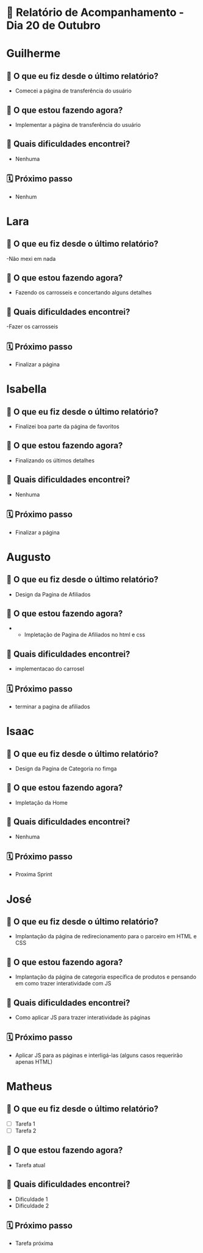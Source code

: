 # 📆 Relatório de Acompanhamento - Dia 20 de Outubro


# Guilherme

## 🙋 O que eu fiz desde o último relatório?
- Comecei a página de transferência do usuário

## 🚧 O que estou fazendo agora?
- Implementar a página de transferência do usuário

## 🧱 Quais dificuldades encontrei?
- Nenhuma

## 🗓️ Próximo passo
- Nenhum

# Lara

## 🙋 O que eu fiz desde o último relatório?
-Não mexi em nada

## 🚧 O que estou fazendo agora?
- Fazendo os carrosseis e concertando alguns detalhes

## 🧱 Quais dificuldades encontrei?
-Fazer os carrosseis


## 🗓️ Próximo passo
- Finalizar a página

# Isabella

## 🙋 O que eu fiz desde o último relatório?
- Finalizei boa parte da página de favoritos

## 🚧 O que estou fazendo agora?
- Finalizando os últimos detalhes

## 🧱 Quais dificuldades encontrei?
- Nenhuma

## 🗓️ Próximo passo
- Finalizar a página

# Augusto

## 🙋 O que eu fiz desde o último relatório?
- Design da Pagina de Afiliados

## 🚧 O que estou fazendo agora?
- - Impletação de Pagina de Afiliados no html e css

## 🧱 Quais dificuldades encontrei?
- implementacao do carrosel

## 🗓️ Próximo passo
- terminar a pagina de afiliados

# Isaac

## 🙋 O que eu fiz desde o último relatório?
- Design da Pagina de Categoria no fimga

## 🚧 O que estou fazendo agora?
- Impletação da Home

## 🧱 Quais dificuldades encontrei?
- Nenhuma

## 🗓️ Próximo passo
- Proxima Sprint

# José

## 🙋 O que eu fiz desde o último relatório?
- Implantação da página de redirecionamento para o parceiro em HTML e CSS

## 🚧 O que estou fazendo agora?
- Implantação da página de categoria específica de produtos e pensando em como trazer interatividade com JS

## 🧱 Quais dificuldades encontrei?
- Como aplicar JS para trazer interatividade às páginas

## 🗓️ Próximo passo
- Aplicar JS para as páginas e interligá-las (alguns casos requerirão apenas HTML)

# Matheus

## 🙋 O que eu fiz desde o último relatório?
- [ ] Tarefa 1
- [ ] Tarefa 2

## 🚧 O que estou fazendo agora?
- Tarefa atual

## 🧱 Quais dificuldades encontrei?
- Dificuldade 1
- Dificuldade 2

## 🗓️ Próximo passo
- Tarefa próxima
